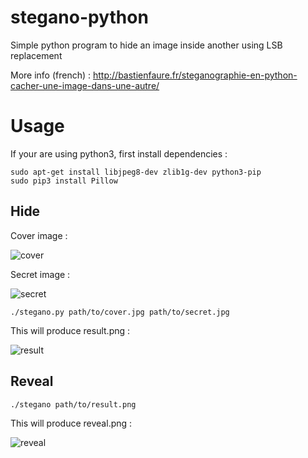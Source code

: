 # stegano-python
Simple python program to hide an image inside another using LSB replacement

More info (french) :
http://bastienfaure.fr/steganographie-en-python-cacher-une-image-dans-une-autre/

# Usage

If your are using python3, first install dependencies :

```
sudo apt-get install libjpeg8-dev zlib1g-dev python3-pip  
sudo pip3 install Pillow  
```

## Hide

Cover image :

![cover](http://bastienfaure.fr/content/images/2015/04/stegano-python-cover.jpg)

Secret image :

![secret](http://bastienfaure.fr/content/images/2015/04/stegano-python-secret.jpg)

```
./stegano.py path/to/cover.jpg path/to/secret.jpg
```

This will produce result.png :

![result](http://bastienfaure.fr/content/images/2015/04/stegano-python-result.png)


## Reveal

```
./stegano path/to/result.png
```

This will produce reveal.png :

![reveal](http://bastienfaure.fr/content/images/2015/04/stegano-python-reveal.png)
